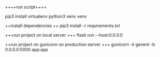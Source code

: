 ++++run script++++

pip3 install virtualenv
python3 venv venv 

++install dependencies ++
pip3 install -r requirements.txt


+++run project on local server +++
flask run --host:0.0.0.0

++run project on gunicorn on production server +++
gunicorn -k gevent -b 0.0.0.0:5000 app:app

